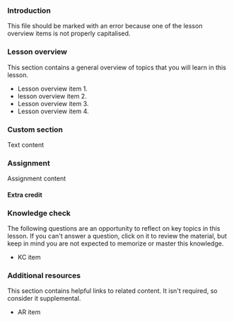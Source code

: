 ### Introduction

This file should be marked with an error because one of the lesson overview items is not properly capitalised.

### Lesson overview

This section contains a general overview of topics that you will learn in this lesson.

- Lesson overview item 1.
- lesson overview item 2.
- Lesson overview item 3.
- Lesson overview item 4.

### Custom section

Text content

### Assignment

<div class="lesson-content__panel" markdown="1">

Assignment content

#### Extra credit

</div>

### Knowledge check

The following questions are an opportunity to reflect on key topics in this lesson. If you can't answer a question, click on it to review the material, but keep in mind you are not expected to memorize or master this knowledge.

- KC item

### Additional resources

This section contains helpful links to related content. It isn't required, so consider it supplemental.

- AR item
